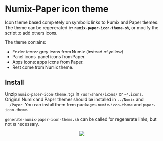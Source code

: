 # Numix-Paper icon theme
Icon theme based completely on symbolic links to Numix and Paper themes.  
The theme can be regenerated by **`numix-paper-icon-theme-sh`**, or modify the script to add others icons.

The theme contains:
  * Folder icons: grey icons from Numix (instead of yellow).
  * Panel icons: panel icons from Paper.
  * Apps icons: apps icons from Paper.
  * Rest come from Numix theme.
  
## Install
Unzip `numix-paper-icon-theme.tgz` in `/usr/share/icons/` or `~/.icons`.  
Original Numix and Paper themes should be installed in `../Numix` and `../Paper`.   You can install them from packages `numix-icon-theme` and `paper-icon-theme`.

`generate-numix-paper-icon-theme.sh` can be called for regenerate links, but not is necessary.

<p align="center"><img src="https://user-images.githubusercontent.com/32820131/79639311-6e593a00-818b-11ea-9334-e97b0ccff908.png"></p>

